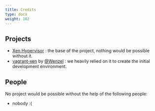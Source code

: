 ```yaml
---
title: Credits
type: docs
weight: 102
---
```


## Projects

- [Xen Hypervisor](https://xenproject.org/projects/hypervisor/) : the base of the project, nothing would be possible without it.
- [vagrant-xen](https://github.com/Wenzel/vagrant-xen/) by [@Wenzel](https://github.com/Wenzel) : we heavily relied on it to create the initial development environment.

## People

No project would be possible without the help of the following people:

- nobody :(
